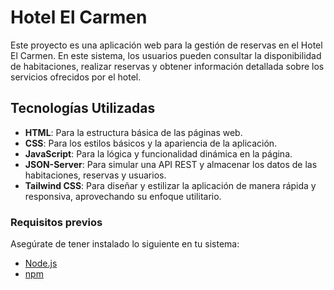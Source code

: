 # Hotel El Carmen

Este proyecto es una aplicación web para la gestión de reservas en el Hotel El Carmen. En este sistema, los usuarios pueden consultar la disponibilidad de habitaciones, realizar reservas y obtener información detallada sobre los servicios ofrecidos por el hotel.

## Tecnologías Utilizadas

- **HTML**: Para la estructura básica de las páginas web.
- **CSS**: Para los estilos básicos y la apariencia de la aplicación.
- **JavaScript**: Para la lógica y funcionalidad dinámica en la página.
- **JSON-Server**: Para simular una API REST y almacenar los datos de las habitaciones, reservas y usuarios.
- **Tailwind CSS**: Para diseñar y estilizar la aplicación de manera rápida y responsiva, aprovechando su enfoque utilitario.

### Requisitos previos

Asegúrate de tener instalado lo siguiente en tu sistema:

- [Node.js](https://nodejs.org/)
- [npm](https://www.npmjs.com/)
